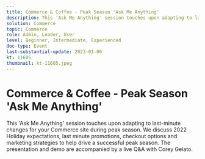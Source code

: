 ```yaml
---
title: Commerce & Coffee - Peak Season 'Ask Me Anything'
description: This 'Ask Me Anything' session touches upon adapting to last-minute changes for your Commerce site during peak season. We discuss 2022 Holiday expectations, last minute promotions, checkout options and marketing strategies to help drive a successful peak season. The presentation and demo are accompanied by a live Q&A with Corey Gelato.
solution: Commerce
topic: Commerce
role: Admin, Leader, User
level: Beginner, Intermediate, Experienced
doc-type: Event
last-substantial-update: 2023-01-06
kt: 11605
thumbnail: kt-11605.jpeg
---
```


# Commerce & Coffee - Peak Season 'Ask Me Anything'

This 'Ask Me Anything' session touches upon adapting to last-minute changes for your Commerce site during peak season. We discuss 2022 Holiday expectations, last minute promotions, checkout options and marketing strategies to help drive a successful peak season. The presentation and demo are accompanied by a live Q&A with Corey Gelato.

